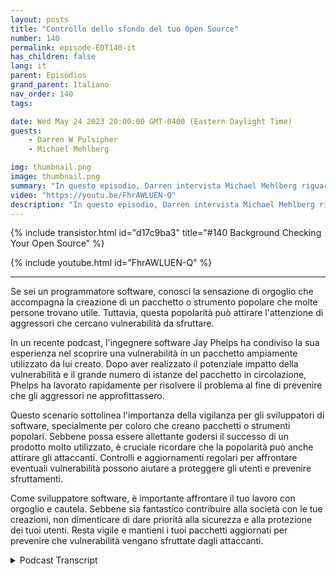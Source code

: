 ```yaml
---
layout: posts
title: "Controllo dello sfondo del tuo Open Source"
number: 140
permalink: episode-EDT140-it
has_children: false
lang: it
parent: Episódios
grand_parent: Italiano
nav_order: 140
tags:

date: Wed May 24 2023 20:00:00 GMT-0400 (Eastern Daylight Time)
guests:
    - Darren W Pulsipher
    - Michael Mehlberg

img: thumbnail.png
image: thumbnail.png
summary: "In questo episodio, Darren intervista Michael Mehlberg riguardo all'aumento della fiducia nel software open source attraverso la verifica delle comunità open source."
video: "https://youtu.be/FhrAWLUEN-Q"
description: "In questo episodio, Darren intervista Michael Mehlberg riguardo all'aumento della fiducia nel software open source attraverso la verifica delle comunità open source."
---
```


<div>
{% include transistor.html id="d17c9ba3" title="#140 Background Checking Your Open Source" %}

{% include youtube.html id="FhrAWLUEN-Q" %}
</div>

---

Se sei un programmatore software, conosci la sensazione di orgoglio che accompagna la creazione di un pacchetto o strumento popolare che molte persone trovano utile. Tuttavia, questa popolarità può attirare l'attenzione di aggressori che cercano vulnerabilità da sfruttare.

In un recente podcast, l'ingegnere software Jay Phelps ha condiviso la sua esperienza nel scoprire una vulnerabilità in un pacchetto ampiamente utilizzato da lui creato. Dopo aver realizzato il potenziale impatto della vulnerabilità e il grande numero di istanze del pacchetto in circolazione, Phelps ha lavorato rapidamente per risolvere il problema al fine di prevenire che gli aggressori ne approfittassero.

Questo scenario sottolinea l'importanza della vigilanza per gli sviluppatori di software, specialmente per coloro che creano pacchetti o strumenti popolari. Sebbene possa essere allettante godersi il successo di un prodotto molto utilizzato, è cruciale ricordare che la popolarità può anche attirare gli attaccanti. Controlli e aggiornamenti regolari per affrontare eventuali vulnerabilità possono aiutare a proteggere gli utenti e prevenire sfruttamenti.

Come sviluppatore software, è importante affrontare il tuo lavoro con orgoglio e cautela. Sebbene sia fantastico contribuire alla società con le tue creazioni, non dimenticare di dare priorità alla sicurezza e alla protezione dei tuoi utenti. Resta vigile e mantieni i tuoi pacchetti aggiornati per prevenire che vulnerabilità vengano sfruttate dagli attaccanti.



<details>
<summary> Podcast Transcript </summary>

<p></p>

</details>
